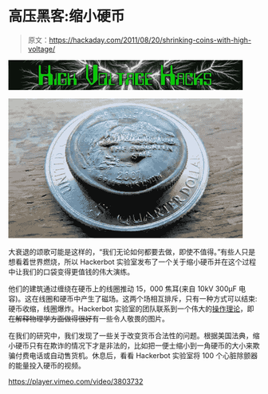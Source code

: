 # 高压黑客:缩小硬币

> 原文：<https://hackaday.com/2011/08/20/shrinking-coins-with-high-voltage/>

![](img/0a0bd968c9a093e94326dc31148573cc.png "High Voltage")

![](img/adaa155fda1802c819aaf4b9fe034c66.png "coins")

大衰退的颂歌可能是这样的，“我们无论如何都要去做，即使不值得。”有些人只是想看着世界燃烧，所以 Hackerbot 实验室发布了一个关于缩小硬币并在这个过程中让我们的口袋变得更值钱的伟大演练。

他们的建筑通过缠绕在硬币上的线圈推动 15，000 焦耳(来自 10kV 300μF 电容)。这在线圈和硬币中产生了磁场。这两个场相互排斥，只有一种方式可以结束:硬币收缩，线圈爆炸。Hackerbot 实验室的团队联系到一个伟大的[操作理论](http://capturedlightning.com/frames/shrinker.html)，即~~在解释物理学方面做得很好~~有一些令人敬畏的图片。

在我们的研究中，我们发现了一些关于改变货币合法性的问题。根据美国法典，缩小硬币只有在欺诈的情况下才是非法的，比如把一便士缩小到一角硬币的大小来欺骗付费电话或自动售货机。休息后，看看 Hackerbot 实验室将 100 个心脏除颤器的能量投入硬币的视频。

<https://player.vimeo.com/video/3803732>

</div> </body> </html>